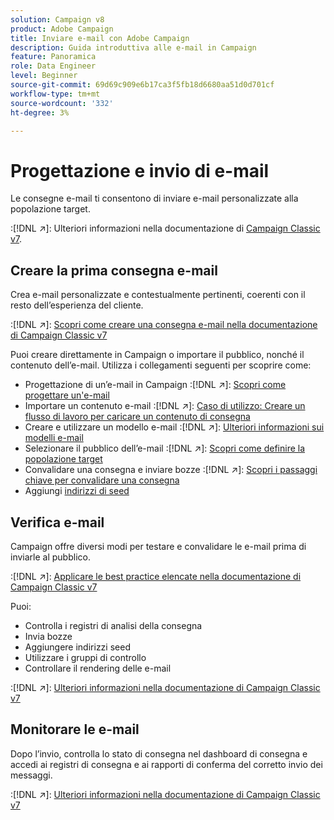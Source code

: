 ```yaml
---
solution: Campaign v8
product: Adobe Campaign
title: Inviare e-mail con Adobe Campaign
description: Guida introduttiva alle e-mail in Campaign
feature: Panoramica
role: Data Engineer
level: Beginner
source-git-commit: 69d69c909e6b17ca3f5fb18d6680aa51d0d701cf
workflow-type: tm+mt
source-wordcount: '332'
ht-degree: 3%

---
```


# Progettazione e invio di e-mail

Le consegne e-mail ti consentono di inviare e-mail personalizzate alla popolazione target.

:[!DNL :arrow_upper_right:]: Ulteriori informazioni nella documentazione di [Campaign Classic v7](https://experienceleague.adobe.com/docs/campaign-classic/using/sending-messages/sending-emails/about-email-channel.html).

## Creare la prima consegna e-mail

Crea e-mail personalizzate e contestualmente pertinenti, coerenti con il resto dell’esperienza del cliente.

:[!DNL :arrow_upper_right:]: [Scopri come creare una consegna e-mail nella documentazione di Campaign Classic v7](https://experienceleague.adobe.com/docs/campaign-classic/using/designing-content/editing-html-content/use-case--creating-an-email-delivery.html)

Puoi creare direttamente in Campaign o importare il pubblico, nonché il contenuto dell’e-mail. Utilizza i collegamenti seguenti per scoprire come:

* Progettazione di un’e-mail in Campaign
:[!DNL :arrow_upper_right:]: [Scopri come progettare un&#39;e-mail](https://experienceleague.adobe.com/docs/campaign-classic/using/sending-messages/sending-emails/defining-the-email-content.html)
* Importare un contenuto e-mail
:[!DNL :arrow_upper_right:]: [Caso di utilizzo: Creare un flusso di lavoro per caricare un contenuto di consegna](https://experienceleague.adobe.com/docs/campaign-classic/using/automating-with-workflows/use-cases/deliveries/loading-delivery-content.html)
* Creare e utilizzare un modello e-mail
:[!DNL :arrow_upper_right:]: [Ulteriori informazioni sui modelli e-mail](https://experienceleague.adobe.com/docs/campaign-classic/using/sending-messages/using-delivery-templates/about-templates.html)
* Selezionare il pubblico dell’e-mail
:[!DNL :arrow_upper_right:]: [Scopri come definire la popolazione target](https://experienceleague.adobe.com/docs/campaign-classic/using/sending-messages/key-steps-when-creating-a-delivery/steps-defining-the-target-population.html)
* Convalidare una consegna e inviare bozze
:[!DNL :arrow_upper_right:]: [Scopri i passaggi chiave per convalidare una consegna](https://experienceleague.adobe.com/docs/campaign-classic/using/sending-messages/key-steps-when-creating-a-delivery/steps-validating-the-delivery.html)
* Aggiungi [indirizzi di seed](https://experienceleague.adobe.com/docs/campaign-classic/using/sending-messages/using-seed-addresses/about-seed-addresses.html)

## Verifica e-mail

Campaign offre diversi modi per testare e convalidare le e-mail prima di inviarle al pubblico.

:[!DNL :arrow_upper_right:]: [Applicare le best practice elencate nella documentazione di Campaign Classic v7](https://experienceleague.adobe.com/docs/campaign-classic/using/sending-messages/key-steps-when-creating-a-delivery/delivery-bestpractices/check-before-sending.html)

Puoi:

* Controlla i registri di analisi della consegna
* Invia bozze
* Aggiungere indirizzi seed
* Utilizzare i gruppi di controllo
* Controllare il rendering delle e-mail

:[!DNL :arrow_upper_right:]: [Ulteriori informazioni nella documentazione di Campaign Classic v7](https://experienceleague.adobe.com/docs/campaign-classic/using/sending-messages/key-steps-when-creating-a-delivery/steps-validating-the-delivery.html)

## Monitorare le e-mail

Dopo l’invio, controlla lo stato di consegna nel dashboard di consegna e accedi ai registri di consegna e ai rapporti di conferma del corretto invio dei messaggi.

:[!DNL :arrow_upper_right:]: [Ulteriori informazioni nella documentazione di Campaign Classic v7](https://experienceleague.adobe.com/docs/campaign-classic/using/sending-messages/key-steps-when-creating-a-delivery/delivery-bestpractices/track-and-monitor.html)

